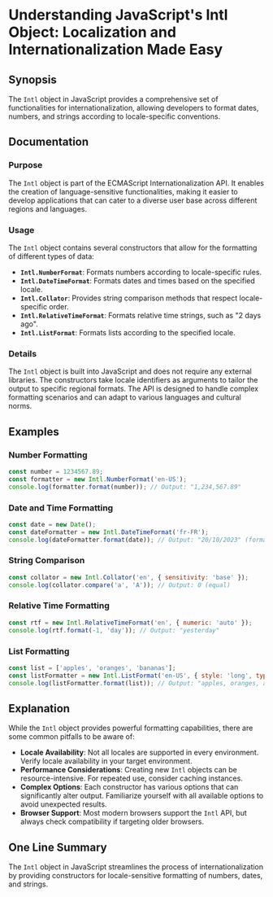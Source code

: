 <!--
Meta Description: # Understanding JavaScript's Intl Object: Localization and Internationalization Made Easy ## Synopsis The `Intl` object in JavaScript provides a compr...
Meta Keywords: intl, locale, javascript, formatting, const
-->

# Understanding JavaScript's Intl Object: Localization and Internationalization Made Easy

## Synopsis
The `Intl` object in JavaScript provides a comprehensive set of functionalities for internationalization, allowing developers to format dates, numbers, and strings according to locale-specific conventions.

## Documentation
### Purpose
The `Intl` object is part of the ECMAScript Internationalization API. It enables the creation of language-sensitive functionalities, making it easier to develop applications that can cater to a diverse user base across different regions and languages.

### Usage
The `Intl` object contains several constructors that allow for the formatting of different types of data:

- **`Intl.NumberFormat`**: Formats numbers according to locale-specific rules.
- **`Intl.DateTimeFormat`**: Formats dates and times based on the specified locale.
- **`Intl.Collator`**: Provides string comparison methods that respect locale-specific order.
- **`Intl.RelativeTimeFormat`**: Formats relative time strings, such as "2 days ago".
- **`Intl.ListFormat`**: Formats lists according to the specified locale.

### Details
The `Intl` object is built into JavaScript and does not require any external libraries. The constructors take locale identifiers as arguments to tailor the output to specific regional formats. The API is designed to handle complex formatting scenarios and can adapt to various languages and cultural norms.

## Examples

### Number Formatting
```javascript
const number = 1234567.89;
const formatter = new Intl.NumberFormat('en-US');
console.log(formatter.format(number)); // Output: "1,234,567.89"
```

### Date and Time Formatting
```javascript
const date = new Date();
const dateFormatter = new Intl.DateTimeFormat('fr-FR');
console.log(dateFormatter.format(date)); // Output: "20/10/2023" (format may vary based on locale)
```

### String Comparison
```javascript
const collator = new Intl.Collator('en', { sensitivity: 'base' });
console.log(collator.compare('a', 'A')); // Output: 0 (equal)
```

### Relative Time Formatting
```javascript
const rtf = new Intl.RelativeTimeFormat('en', { numeric: 'auto' });
console.log(rtf.format(-1, 'day')); // Output: "yesterday"
```

### List Formatting
```javascript
const list = ['apples', 'oranges', 'bananas'];
const listFormatter = new Intl.ListFormat('en-US', { style: 'long', type: 'conjunction' });
console.log(listFormatter.format(list)); // Output: "apples, oranges, and bananas"
```

## Explanation
While the `Intl` object provides powerful formatting capabilities, there are some common pitfalls to be aware of:

- **Locale Availability**: Not all locales are supported in every environment. Verify locale availability in your target environment.
- **Performance Considerations**: Creating new `Intl` objects can be resource-intensive. For repeated use, consider caching instances.
- **Complex Options**: Each constructor has various options that can significantly alter output. Familiarize yourself with all available options to avoid unexpected results.
- **Browser Support**: Most modern browsers support the `Intl` API, but always check compatibility if targeting older browsers.

## One Line Summary
The `Intl` object in JavaScript streamlines the process of internationalization by providing constructors for locale-sensitive formatting of numbers, dates, and strings.